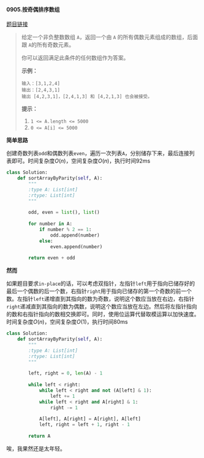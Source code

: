 #### 0905.按奇偶排序数组
[题目链接](https://leetcode-cn.com/problems/sort-array-by-parity/)
> 给定一个非负整数数组 `A`，返回一个由 `A` 的所有偶数元素组成的数组，后面跟 `A`的所有奇数元素。
>
> 你可以返回满足此条件的任何数组作为答案。
>
>  
>
> **示例：**
>
> ```
> 输入：[3,1,2,4]
> 输出：[2,4,3,1]
> 输出 [4,2,3,1]，[2,4,1,3] 和 [4,2,1,3] 也会被接受。
> ```
>
>  
>
> **提示：**
>
> 1. `1 <= A.length <= 5000`
> 2. `0 <= A[i] <= 5000`

**简单思路**

创建奇数列表```odd```和偶数列表```even```，遍历一次列表```A```，分别储存下来，最后连接列表即可。时间复杂度$O(n)$，空间复杂度$O(n)$，执行时间92ms

```python
class Solution:
    def sortArrayByParity(self, A):
        """
        :type A: List[int]
        :rtype: List[int]
        """
        
        odd, even = list(), list()
        
        for number in A:
            if number % 2 == 1:
                odd.append(number)
            else:
                even.append(number)
        
        return even + odd
```

**然而**

如果题目要求```in-place```的话，可以考虑双指针，左指针```left```用于指向已储存好的最后一个偶数的后一个数，右指针```right```用于指向已储存的第一个奇数的前一个数。左指针```left```递增直到其指向的数为奇数，说明这个数应当放在右边，右指针```right```递减直到其指向的数为偶数，说明这个数应当放在左边。然后将左指针指向的数和右指针指向的数相交换即可。同时，使用位运算代替取模运算以加快速度。时间复杂度$O(n)$，空间复杂度$O(1)$，执行时间80ms

```python
class Solution:
    def sortArrayByParity(self, A):
        """
        :type A: List[int]
        :rtype: List[int]
        """
        
        left, right = 0, len(A) - 1
        
        while left < right:
            while left < right and not (A[left] & 1):
                left += 1
            while left < right and A[right] & 1:
                right -= 1
            
            A[left], A[right] = A[right], A[left]
            left, right = left + 1, right - 1
        
        return A
```

唉，我果然还是太年轻。